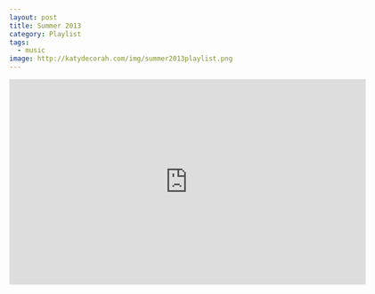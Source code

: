 ```yaml
---
layout: post
title: Summer 2013
category: Playlist
tags: 
  - music
image: http://katydecorah.com/img/summer2013playlist.png
---
```


<iframe width="640" height="370" src="https://rd.io/i/QXaYuDNiazM/" frameborder="0">&nbsp;</iframe>